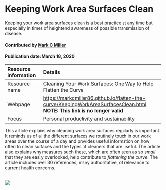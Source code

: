 # Keeping Work Area Surfaces Clean
<!-- deck text start --> 
Keeping your work area surfaces clean is a best practice at any time but especially in times
of heightend awareness of possible transmission of disease.
<!-- deck text end --> 

#### Contributed by [Mark C Miller](https://github.com/markcmiller86 "Mark C Miller's GitHub Profile")
#### Publication date: March 18, 2020

Resource information | Details 
:--- | :--- 
Resource name  | Cleaning Your Work Surfaces: One Way to Help Flatten the Curve
Webpage | https://markcmiller86.github.io/flatten-the-curve/KeepingWorkAreaSurfacesClean.html <br> **NOTE: This link is no longer valid**
Focus | Personal productivity and sustainability

This article explains why cleaning work area surfaces regularly is important. It reminds us
of all the different surfaces we routinely touch in our work areas over the course of a day
and provides useful information on how often to clean surfaces and the types of cleaners that
are useful. The article also explains why measures such these, which are often seen as so *small* that they
are easily overlooked, help contribute to *flattening the curve*. The article includes over
30 references, many authoritative, of relevance to current health concerns.

<br>

<img src='https://github.com/betterscientificsoftware/images/raw/master/Blog_0320_COVID19_greyB.png' class='page' />


<!---
Publish: no
RSS update: 2020-03-18
Categories: skills
Topics: personal productivity and sustainability
Tags: bssw-blog-article
--->
